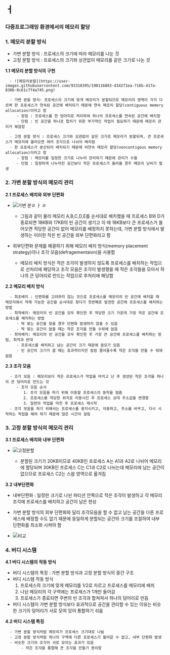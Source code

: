 # ㅓ
### 다중프로그래밍 환경에서의 메모리 할당
<h3>1.  메모리 분할 방식</h3>

   - 가변 분할 방식 : 프로세스의 크기에 따라 메모리를 나눈 것
   - 고정 분할 방식 : 프로세스의 크기와 상관없이 메모리를 같은 크기로 나눈 것 

   <b>1.1 메모리 분할 방식의 구현</b>

      - ![메모리분할](https://user-images.githubusercontent.com/93310395/190116883-d342f1ea-716b-417a-830b-0c61c7f4a745.png)
  
      - 가변 분할 방식: 프로세스의 크기에 맞게 메모리가 분할되므로 메모리의 영역이 각각 다르며 한 프로세스가 연속된 공간에 배치되기 때문에 연속 메모리 할당(contiguous memory allocation)이라고 함
         - 장점 : 프로세스를 한 덩어리로 처리하여 하나의 프로세스를 연속된 공간에 배치함
         - 단점 : 빈 공간을 하나로 합치기 위한 부가적인 작업이 필요하기 때문에 메모리 관리가 복잡함

      - 고정 분할 방식 : 프로세스 크기와 상관없이 같은 크기로 메모리가 분할되며, 큰 프로세스가 메모리에 올라오면 여러 조각으로 나뉘어 배치됨
      - 한 프로세스가 분산되어 배치되기 때문에 비연속 메모리 할당(noncontigous memory allocation)이라고 함
         - 장점 : 메모리를 일정한 크기로 나누어 관리하기 때문에 관리가 수월
         - 단점 : 일정하게 나누어진 공간보다 작은 프로세스가 올라올 경우 메모리 낭비가 발생  


<h3>2.  가변 분할 방식의 메모리 관리</h3>

   <b>2.1 프로세스 배치와 외부 단편화</b>

   - ![가변 분ㄹ ㅏ ㄹ](https://user-images.githubusercontent.com/93310395/190117400-95a95933-4770-4239-9b60-5455b6842511.png) 

      -  그림과 같이 물리 메모리 A,B,C,D,E를 순서대로 배치했을 때 프로세스 B와 D가 종료되면 18KB와 17KB의 빈 공간이 생기고 이 때 18KB보다 큰 프로세스가 들어오면 적당한 공간이 없어 메모리를 배정하지 못하는데, 가변 분할 방식에서 발생하는 이러한 작은 빈 공간을 외부 단편화라고 함 

   - 외부단편화 문제를 해결하기 위해 메모리 배치 방식(memory placement strategy)이나 조각 모음(defragementaion)을 사용함
      - 메모리 배치 방식은 작은 조각이 발생하지 않도록 프로세스를 배치하는 작업으로 선처리에 해당하고 조각 모음은 조각이 발생했을 때 작은 조각들을 모아서 하나의 큰 덩어리로 만드는 작업으로 후처리에 해당함

   <b>2.2 메모리 배치 방식</b>

      - 최초배치 : 단편화를 고려하지 않는 것으로 프로세스를 메모리의 빈 공간에 배치할 때 메모리에서 적재 가능한 공간을 순서대로 찾다가 첫번째로 발견한 공간에 프로세스를 배치하는 방법
      - 최적배치: 메모리의 빈 공간을 모두 확인한 후 적당한 크기 가운데 가장 작은 공간에 프로세스를 배치하는 방법
         - 딱 맞는 공간을 찾을 경우 단편화 발생하지 않을 수 있음
         - 딱 맞는 공간이 없을 때는 작은 조각을 만들 수밖에 없음
      - 최악배치: 메모리의 빈 공간을 모두 확인한 후 가장 큰 공간에 프로세스를 배치하는 방법, 최적과 반대
         - 프로세스를 배치하고 남는 공간이 크기 때문에 쓸모가 있음
         - 빈 공간의 크기가 클 때는 효과적이지만 점점 줄어들수록 작은 조각을 만들 수 밖에 없음

   <b>2.3 조각 모음</b>

      - 조각 모음 : 메모리보다 작은 프로세스가 작업을 마치고 난 후 생성된 작은 조각을 하나의 큰 덩어리로 만드는 것 
         - 조각 모음 순서
            1. 조각 모음을 하기 위해 이동할 프로세스의 동작을 멈춤
            2. 프로세스를 적당한 위치로 이동시킨 후 프로세스 상대 주소값을 변경함
            3. 일련의 작업을 마친 후 프로세스 재시작
      - 조각 모음을 하기 위해서는 프로세스를 중지시키고, 이동하고, 주소를 바꾸고, 다시 시작하는 작업을 해야 하기 때문에 많은 시간이 걸림
  
<h3>3.  고정 분할 방식의 메모리 관리</h3>

   <b>3.1 프로세스 배치와 내부 단편화</b>

   - ![고정분할](https://user-images.githubusercontent.com/93310395/190120570-91462ea3-d9a2-4262-8212-3504362dbf8d.png)

      - 분할된 크기가 20KB이므로 40KB인 프로세스 A는 A1과 A2로 나뉘어 메모리에 할당되며 30KB인 프로세스 C는 C1과 C2로 나뉘는데 메모리에 남는 공간이 없으므로 프로세스 C2는 스왑 영역으로 옮겨짐

   <b>3.2 내부단편화</b>

   - 내부단편화 : 일정한 크기로 나뉜 파티션 안쪽으로 작은 조각이 발생하고 각 메모리 조각에 프로세스를 배치하고 공간이 남은 현상
   - 가변 분할 방식의 외부 단편화와 달리 조각모음을 할 수 없고 남는 공간을 다른 프로세스에 배정할 수도 없기 때문에 동일하게 분할되는 공간의 크기를 조절하여 내부 단편화를 최소화 시켜야 함

   - ![비교](https://user-images.githubusercontent.com/93310395/190121051-74d3afda-079f-4103-a71c-8e360baa35f4.png)


<h3>4.  버디 시스템</h3>

   <b>4.1 버디 시스템의 작동 방식</b>

   - 버디 시스템의 특징 : 가변 분할 방식과 고정 분할 방식의 중간 구조
   - 버디 시스템 작동 방식
      1. 프로세스의 크기에 맞게 메모리를 1/2로 자르고 프로세스를 메모리에 배치
      2. 나뉜 메모리의 각 구역에는 프로세스가 1개만 들어감
      3. 프로세스가 종료되면 주변의 빈 조각과 합쳐져서 하나의 덩어리로 만듬
   - 버디 시스템이 가변 분할 방식보다 효과적으로 공간을 관리할 수 있는 이유는 비슷한 크기의 덩어리가 서로 모여 있어 통합하기 쉬움
    
   <b>4.2 버디 시스템 특징</b>

      - 가변 분할 방식처럼 메모리가 프로세스 크기대로 나뉨
      - 고정 분할 방식처럼 하나의 구역에 다른 프로세스가 들어갈 수 없고, 내부 단편화 발생
      - 비슷한 크기의 조각이 서로 모이는 효과가 있음
           - 작은 조각을 통합해 큰 조각을 만들기 용이함




​
   

      

   



``` 